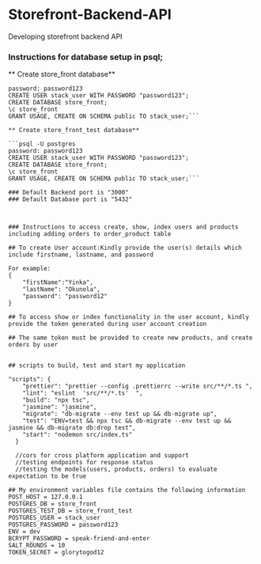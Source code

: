 # Storefront-Backend-API
Developing storefront backend API

### Instructions for database setup in psql;

** Create store_front database**

```psql -U postgres
password: password123
CREATE USER stack_user WITH PASSWORD "password123";
CREATE DATABASE store_front;
\c store_front
GRANT USAGE, CREATE ON SCHEMA public TO stack_user;```

** Create store_front_test database**

```psql -U postgres
password: password123
CREATE USER stack_user WITH PASSWORD "password123";
CREATE DATABASE store_front;
\c store_front
GRANT USAGE, CREATE ON SCHEMA public TO stack_user;```

### Default Backend port is "3000"
### Default Database port is "5432"



### Instructions to access create, show, index users and products including adding orders to order_product table

## To create User account:Kindly provide the user(s) details which include firstname, lastname, and password

For example:
{
    "firstName":"Yinka",
    "lastName": "Okunola",
    "password": "password12"
}

## To access show or index functionality in the user account, kindly provide the token generated during user account creation

## The same token must be provided to create new products, and create orders by user


## scripts to build, test and start my application

"scripts": {
    "prettier": "prettier --config .prettierrc --write src/**/*.ts ",
    "lint": "eslint  'src/**/*.ts'  ",
    "build": "npx tsc",
    "jasmine": "jasmine",
    "migrate": "db-migrate --env test up && db-migrate up",
    "test": "ENV=test && npx tsc && db-migrate --env test up && jasmine && db-migrate db:drop test",
    "start": "nodemon src/index.ts"
  }

  //cors for cross platform application and support
  //testing endpoints for response status
  //testing the models(users, products, orders) to evaluate expectation to be true

## My environment variables file contains the following information
POST_HOST = 127.0.0.1
POSTGRES_DB = store_front
POSTGRES_TEST_DB = store_front_test
POSTGRES_USER = stack_user 
POSTGRES_PASSWORD = password123
ENV = dev
BCRYPT_PASSWORD = speak-friend-and-enter
SALT_ROUNDS = 10
TOKEN_SECRET = glorytogod12
